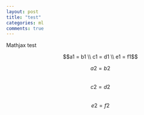 ```yaml
---
layout: post
title: "test"
categories: ml
comments: true
---
```


Mathjax test

$$a1 = b1 \\
c1 = d1 \\
e1 = f1$$

$$a2 = b2$$  
$$c2 = d2$$  
$$e2 = f2$$
